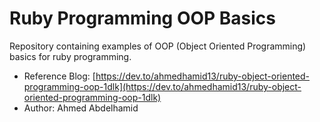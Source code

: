 # Ruby Programming OOP Basics

Repository containing examples of OOP (Object Oriented Programming) basics for ruby programming.

* Reference Blog: [https://dev.to/ahmedhamid13/ruby-object-oriented-programming-oop-1dlk](https://dev.to/ahmedhamid13/ruby-object-oriented-programming-oop-1dlk)
* Author: Ahmed Abdelhamid